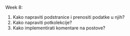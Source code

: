 Week 8:

1. Kako napraviti podstranice i prenositi podatke u njih?
2. Kako napraviti potkolekcije?
3. Kako implementirati komentare na postove?
